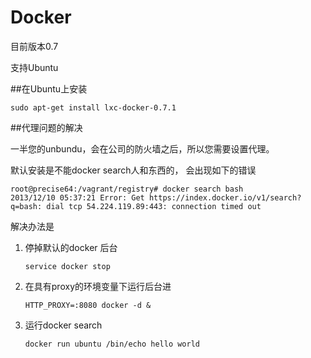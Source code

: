 # Docker

目前版本0.7

支持Ubuntu

##在Ubuntu上安装

    sudo apt-get install lxc-docker-0.7.1

##代理问题的解决

一半您的unbundu，会在公司的防火墙之后，所以您需要设置代理。

默认安装是不能docker search人和东西的， 会出现如下的错误

    root@precise64:/vagrant/registry# docker search bash
    2013/12/10 05:37:21 Error: Get https://index.docker.io/v1/search?q=bash: dial tcp 54.224.119.89:443: connection timed out


解决办法是

1. 停掉默认的docker 后台


    <code>service docker stop</code>
      
2. 在具有proxy的环境变量下运行后台进
    

    <code>HTTP_PROXY=<your proxy>:8080 docker -d & </code>


3. 运行docker search 

    <code>docker run ubuntu /bin/echo hello world</code>
